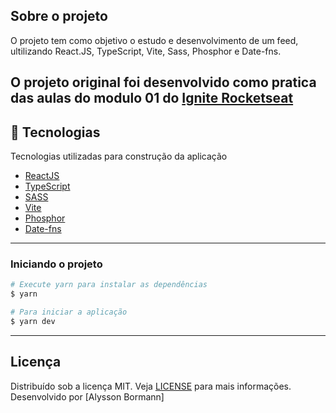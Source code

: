 ## Sobre o projeto

O projeto tem como objetivo o estudo e desenvolvimento de um feed, ultilizando React.JS, TypeScript, Vite, Sass, Phosphor e Date-fns.

O projeto original foi desenvolvido como pratica das aulas do modulo 01 do [Ignite Rocketseat](https://rocketseat.com.br/)
---

## 🚀 Tecnologias

Tecnologias utilizadas para construção da aplicação

- [ReactJS](https://reactjs.org/)
- [TypeScript](https://www.typescriptlang.org/)
- [SASS](https://sass-lang.com/)
- [Vite](https://vitejs.dev/)
- [Phosphor](https://phosphoricons.com/)
- [Date-fns](https://date-fns.org/)
---

### **Iniciando o projeto**

```bash
# Execute yarn para instalar as dependências
$ yarn

# Para iniciar a aplicação
$ yarn dev

```

---

## Licença

Distribuído sob a licença MIT. Veja [LICENSE](LICENSE) para mais informações.
Desenvolvido por [Alysson Bormann]